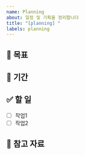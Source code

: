 ```yaml
---
name: Planning
about: 일정 및 기획을 정리합니다
title: "[planning] "
labels: planning
---
```


## 🎯 목표

## 📅 기간

## ✅ 할 일
- [ ] 작업1
- [ ] 작업2

## 🧩 참고 자료
